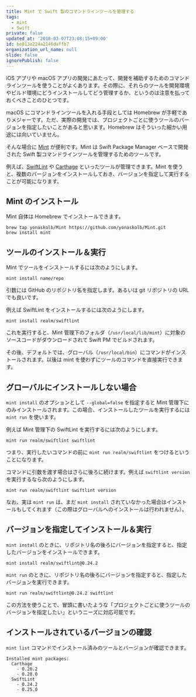 ```yaml
---
title: Mint で Swift 製のコマンドラインツールを管理する
tags:
  - mint
  - Swift
private: false
updated_at: '2018-03-07T23:08:15+09:00'
id: be813a224a2146daffb7
organization_url_name: null
slide: false
ignorePublish: false
---
```

iOS アプリや macOS アプリの開発にあたって、開発を補助するためのコマンドラインツールを使うことがよくあります。その際に、それらのツールを開発環境やビルド環境にどうインストールしてどう管理するか、というのは注意を払っておくべきことのひとつです。

macOS にコマンドラインツールを入れる手段としては Homebrew が手軽でありメジャーです。ただ、実際の開発では、プロジェクトごとに使うツールのバージョンを指定したいことがあると思います。Homebrew はそういった細かい用途には向いていません。

そんな場合に [Mint](https://github.com/yonaskolb/Mint) が便利です。Mint は Swift Package Manager ベースで開発された Swift 製コマンドラインツールを管理するためのツールです。

例えば、[SwiftLint](https://github.com/realm/SwiftLint) や [Carthage](https://github.com/Carthage/Carthage) といったツールが管理できます。Mint を使うと、複数のバージョンをインストールしておき、バージョンを指定して実行することが可能になります。

## Mint のインストール

Mint 自体は Homebrew でインストールできます。

```
brew tap yonaskolb/Mint https://github.com/yonaskolb/Mint.git
brew install mint
```

## ツールのインストール＆実行

Mint でツールをインストールするには次のようにします。

```
mint install name/repo
```

引数には GitHub のリポジトリ名を指定します。あるいは git リポジトリの URL でも良いです。

例えば SwiftLint をインストールするには次のようにします。

```
mint install realm/swiftlint
```

これを実行すると、Mint 管理下のフォルダ（`/usr/local/lib/mint`）に対象のソースコードがダウンロードされて Swift PM でビルドされます。

その後、デフォルトでは、グローバル（`/usr/local/bin`）にコマンドがインストールされます。以後は mint を使わずにツールのコマンドを直接実行できます。

## グローバルにインストールしない場合

`mint install` のオプションとして `--global=false` を指定すると Mint 管理下にのみインストールされます。この場合、インストールしたツールを実行するには `mint run` を使います。

例えば Mint 管理下の SwiftLint を実行するには次のようにします。

```
mint run realm/swiftlint swiftlint
```

つまり、実行したいコマンドの前に `mint run realm/swiftlint` をつけるということになります。

コマンドに引数を渡す場合はさらに後ろに続けます。例えば `swiftlint version` を実行するなら次のようにします。

```
mint run realm/swiftlint swiftlint version
```

なお、実は `mint run` は、まだ `mint install` されていなかった場合はインストールもしてくれます（この際はグローバルへのインストールは行われません）。

## バージョンを指定してインストール＆実行

`mint install` のときに、リポジトリ名の後ろにバージョンを指定すると、指定したバージョンをインストールできます。

```
mint install realm/swiftlint@0.24.2
```

`mint run` のときに、リポジトリ名の後ろにバージョンを指定すると、指定したバージョンを実行できます。

```
mint run realm/swiftlint@0.24.2 swiftlint
```

この方法を使うことで、冒頭に書いたような「プロジェクトごとに使うツールのバージョンを指定したい」というニーズに対応可能です。

## インストールされているバージョンの確認

`mint list` コマンドでインストール済みのツールとバージョンが確認できます。

```
Installed mint packages:
  Carthage
    - 0.26.2
    - 0.28.0
  SwiftLint
    - 0.24.2
    - 0.25.0
```
